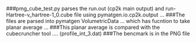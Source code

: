###pmg_cube_test.py parses the run.out (cp2k main output) and run-Hartree-v_hartree-1_0.cube file  using pymatgen.io.cp2k.output ...
###The files are parsed into pymatgen VolumetricData ... which has fucntion to take planar average ... 
###This planar average is compared with the cubecruncher tool .... (profile_int_3.dat)
###The bencmark is in the PNG file 

